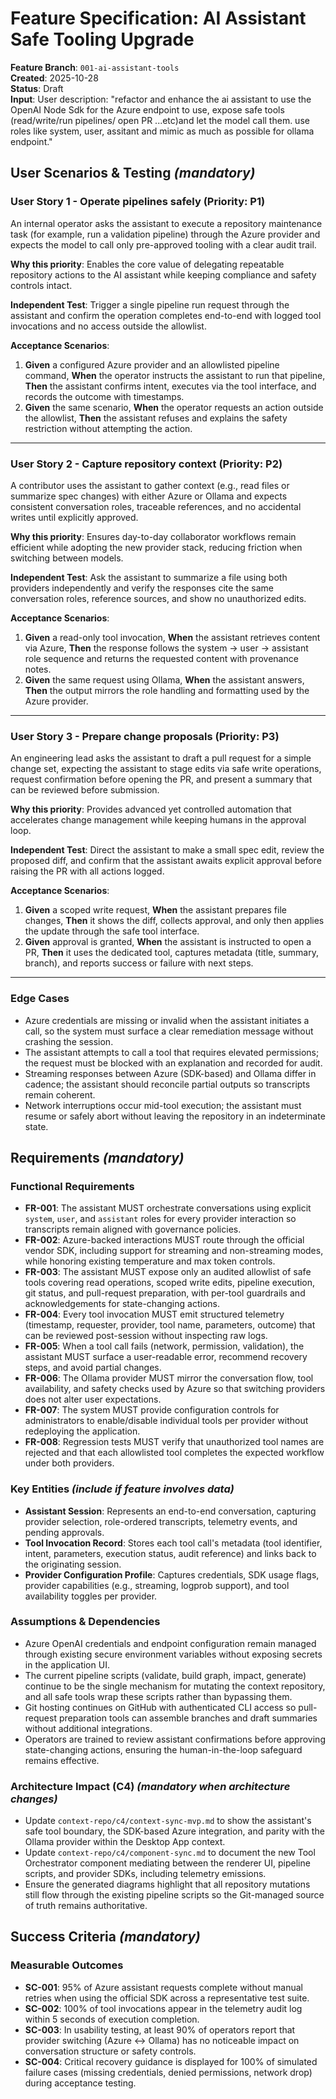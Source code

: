 # Feature Specification: AI Assistant Safe Tooling Upgrade

**Feature Branch**: `001-ai-assistant-tools`  
**Created**: 2025-10-28  
**Status**: Draft  
**Input**: User description: "refactor and enhance the ai assistant to use the OpenAI Node Sdk for the Azure endpoint to use, expose safe tools (read/write/run pipelines/ open PR ...etc)and let the model call them. use roles like system, user, assitant and mimic as much as possible for ollama endpoint."

## User Scenarios & Testing *(mandatory)*

### User Story 1 - Operate pipelines safely (Priority: P1)

An internal operator asks the assistant to execute a repository maintenance task (for example, run a validation pipeline) through the Azure provider and expects the model to call only pre-approved tooling with a clear audit trail.

**Why this priority**: Enables the core value of delegating repeatable repository actions to the AI assistant while keeping compliance and safety controls intact.

**Independent Test**: Trigger a single pipeline run request through the assistant and confirm the operation completes end-to-end with logged tool invocations and no access outside the allowlist.

**Acceptance Scenarios**:

1. **Given** a configured Azure provider and an allowlisted pipeline command, **When** the operator instructs the assistant to run that pipeline, **Then** the assistant confirms intent, executes via the tool interface, and records the outcome with timestamps.
2. **Given** the same scenario, **When** the operator requests an action outside the allowlist, **Then** the assistant refuses and explains the safety restriction without attempting the action.

---

### User Story 2 - Capture repository context (Priority: P2)

A contributor uses the assistant to gather context (e.g., read files or summarize spec changes) with either Azure or Ollama and expects consistent conversation roles, traceable references, and no accidental writes until explicitly approved.

**Why this priority**: Ensures day-to-day collaborator workflows remain efficient while adopting the new provider stack, reducing friction when switching between models.

**Independent Test**: Ask the assistant to summarize a file using both providers independently and verify the responses cite the same conversation roles, reference sources, and show no unauthorized edits.

**Acceptance Scenarios**:

1. **Given** a read-only tool invocation, **When** the assistant retrieves content via Azure, **Then** the response follows the system → user → assistant role sequence and returns the requested content with provenance notes.
2. **Given** the same request using Ollama, **When** the assistant answers, **Then** the output mirrors the role handling and formatting used by the Azure provider.

---

### User Story 3 - Prepare change proposals (Priority: P3)

An engineering lead asks the assistant to draft a pull request for a simple change set, expecting the assistant to stage edits via safe write operations, request confirmation before opening the PR, and present a summary that can be reviewed before submission.

**Why this priority**: Provides advanced yet controlled automation that accelerates change management while keeping humans in the approval loop.

**Independent Test**: Direct the assistant to make a small spec edit, review the proposed diff, and confirm that the assistant awaits explicit approval before raising the PR with all actions logged.

**Acceptance Scenarios**:

1. **Given** a scoped write request, **When** the assistant prepares file changes, **Then** it shows the diff, collects approval, and only then applies the update through the safe tool interface.
2. **Given** approval is granted, **When** the assistant is instructed to open a PR, **Then** it uses the dedicated tool, captures metadata (title, summary, branch), and reports success or failure with next steps.

---

### Edge Cases

- Azure credentials are missing or invalid when the assistant initiates a call, so the system must surface a clear remediation message without crashing the session.
- The assistant attempts to call a tool that requires elevated permissions; the request must be blocked with an explanation and recorded for audit.
- Streaming responses between Azure (SDK-based) and Ollama differ in cadence; the assistant should reconcile partial outputs so transcripts remain coherent.
- Network interruptions occur mid-tool execution; the assistant must resume or safely abort without leaving the repository in an indeterminate state.

## Requirements *(mandatory)*

### Functional Requirements

- **FR-001**: The assistant MUST orchestrate conversations using explicit `system`, `user`, and `assistant` roles for every provider interaction so transcripts remain aligned with governance policies.
- **FR-002**: Azure-backed interactions MUST route through the official vendor SDK, including support for streaming and non-streaming modes, while honoring existing temperature and max token controls.
- **FR-003**: The assistant MUST expose only an audited allowlist of safe tools covering read operations, scoped write edits, pipeline execution, git status, and pull-request preparation, with per-tool guardrails and acknowledgements for state-changing actions.
- **FR-004**: Every tool invocation MUST emit structured telemetry (timestamp, requester, provider, tool name, parameters, outcome) that can be reviewed post-session without inspecting raw logs.
- **FR-005**: When a tool call fails (network, permission, validation), the assistant MUST surface a user-readable error, recommend recovery steps, and avoid partial changes.
- **FR-006**: The Ollama provider MUST mirror the conversation flow, tool availability, and safety checks used by Azure so that switching providers does not alter user expectations.
- **FR-007**: The system MUST provide configuration controls for administrators to enable/disable individual tools per provider without redeploying the application.
- **FR-008**: Regression tests MUST verify that unauthorized tool names are rejected and that each allowlisted tool completes the expected workflow under both providers.

### Key Entities *(include if feature involves data)*

- **Assistant Session**: Represents an end-to-end conversation, capturing provider selection, role-ordered transcripts, telemetry events, and pending approvals.
- **Tool Invocation Record**: Stores each tool call's metadata (tool identifier, intent, parameters, execution status, audit reference) and links back to the originating session.
- **Provider Configuration Profile**: Captures credentials, SDK usage flags, provider capabilities (e.g., streaming, logprob support), and tool availability toggles per provider.

### Assumptions & Dependencies

- Azure OpenAI credentials and endpoint configuration remain managed through existing secure environment variables without exposing secrets in the application UI.
- The current pipeline scripts (validate, build graph, impact, generate) continue to be the single mechanism for mutating the context repository, and all safe tools wrap these scripts rather than bypassing them.
- Git hosting continues on GitHub with authenticated CLI access so pull-request preparation tools can assemble branches and draft summaries without additional integrations.
- Operators are trained to review assistant confirmations before approving state-changing actions, ensuring the human-in-the-loop safeguard remains effective.

### Architecture Impact (C4) *(mandatory when architecture changes)*

- Update `context-repo/c4/context-sync-mvp.md` to show the assistant's safe tool boundary, the SDK-based Azure integration, and parity with the Ollama provider within the Desktop App context.
- Update `context-repo/c4/component-sync.md` to document the new Tool Orchestrator component mediating between the renderer UI, pipeline scripts, and provider SDKs, including telemetry emissions.
- Ensure the generated diagrams highlight that all repository mutations still flow through the existing pipeline scripts so the Git-managed source of truth remains authoritative.

## Success Criteria *(mandatory)*

### Measurable Outcomes

- **SC-001**: 95% of Azure assistant requests complete without manual retries when using the official SDK across a representative test suite.
- **SC-002**: 100% of tool invocations appear in the telemetry audit log within 5 seconds of execution completion.
- **SC-003**: In usability testing, at least 90% of operators report that provider switching (Azure ↔ Ollama) has no noticeable impact on conversation structure or safety controls.
- **SC-004**: Critical recovery guidance is displayed for 100% of simulated failure cases (missing credentials, denied permissions, network drop) during acceptance testing.
